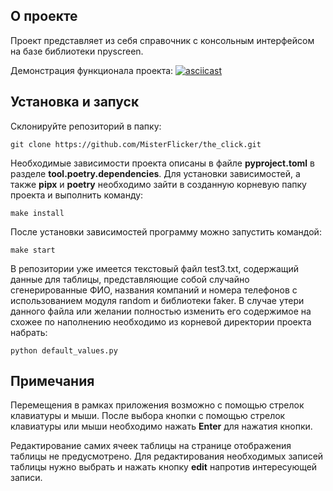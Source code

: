 ## О проекте
Проект представляет из себя справочник с консольным интерфейсом на базе библиотеки npyscreen.

Демонстрация функционала проекта:
[![asciicast](https://asciinema.org/a/YszVRS2XGn2fmmad0qEbjBxft.svg)](https://asciinema.org/a/YszVRS2XGn2fmmad0qEbjBxft)

## Установка и запуск

Склонируйте репозиторий в папку:

`git clone https://github.com/MisterFlicker/the_click.git`

Необходимые зависимости проекта описаны в файле **pyproject.toml** в разделе **tool.poetry.dependencies**.
Для установки зависимостей, а также **pipx** и **poetry** необходимо зайти в созданную корневую папку проекта и выполнить команду:

`make install`

После установки зависимостей программу можно запустить командой:

`make start`

В репозитории уже имеется текстовый файл test3.txt, содержащий данные для таблицы, представляющие собой случайно сгенерированные ФИО, названия компаний и номера телефонов с использованием модуля random и библиотеки faker.
В случае утери данного файла или желании полностью изменить его содержимое на схожее по наполнению необходимо из корневой директории проекта набрать:

`python default_values.py`

## Примечания

Перемещения в рамках приложения возможно с помощью стрелок клавиатуры и мыши. После выбора кнопки с помощью стрелок клавиатуры или мыши необходимо нажать **Enter** для нажатия кнопки.

Редактирование самих ячеек таблицы на странице отображения таблицы не предусмотрено. Для редактирования необходимых записей таблицы нужно выбрать и нажать кнопку **edit** напротив интересующей записи.
